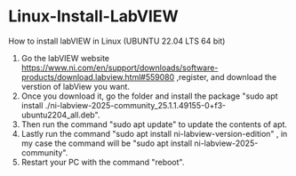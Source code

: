 # Linux-Install-LabVIEW

How to install labVIEW in Linux (UBUNTU 22.04 LTS 64 bit)

1) Go the labVIEW website https://www.ni.com/en/support/downloads/software-products/download.labview.html#559080 ,register, and download the verstion of labView you want.
2) Once you download it, go the folder and install the package "sudo apt install ./ni-labview-2025-community_25.1.1.49155-0+f3-ubuntu2204_all.deb".
3) Then run the command "sudo apt update" to update the contents of apt.
4) Lastly run the command "sudo apt install ni-labview-version-edition" , in my case the command will be "sudo apt install ni-labview-2025-community".
5) Restart your PC with the command "reboot".


